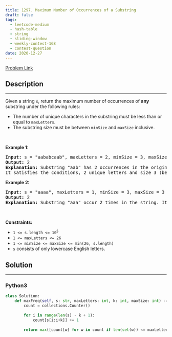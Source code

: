 ```yaml
---
title: 1297. Maximum Number of Occurrences of a Substring
draft: false
tags: 
  - leetcode-medium
  - hash-table
  - string
  - sliding-window
  - weekly-contest-168
  - contest-question
date: 2020-12-27
---
```


[Problem Link](https://leetcode.com/problems/maximum-number-of-occurrences-of-a-substring/)

## Description

---
<p>Given a string <code>s</code>, return the maximum number of occurrences of <strong>any</strong> substring under the following rules:</p>

<ul>
	<li>The number of unique characters in the substring must be less than or equal to <code>maxLetters</code>.</li>
	<li>The substring size must be between <code>minSize</code> and <code>maxSize</code> inclusive.</li>
</ul>

<p>&nbsp;</p>
<p><strong class="example">Example 1:</strong></p>

<pre>
<strong>Input:</strong> s = &quot;aababcaab&quot;, maxLetters = 2, minSize = 3, maxSize = 4
<strong>Output:</strong> 2
<strong>Explanation:</strong> Substring &quot;aab&quot; has 2 occurrences in the original string.
It satisfies the conditions, 2 unique letters and size 3 (between minSize and maxSize).
</pre>

<p><strong class="example">Example 2:</strong></p>

<pre>
<strong>Input:</strong> s = &quot;aaaa&quot;, maxLetters = 1, minSize = 3, maxSize = 3
<strong>Output:</strong> 2
<strong>Explanation:</strong> Substring &quot;aaa&quot; occur 2 times in the string. It can overlap.
</pre>

<p>&nbsp;</p>
<p><strong>Constraints:</strong></p>

<ul>
	<li><code>1 &lt;= s.length &lt;= 10<sup>5</sup></code></li>
	<li><code>1 &lt;= maxLetters &lt;= 26</code></li>
	<li><code>1 &lt;= minSize &lt;= maxSize &lt;= min(26, s.length)</code></li>
	<li><code>s</code> consists of only lowercase English letters.</li>
</ul>


## Solution

---
### Python3
``` py title='maximum-number-of-occurrences-of-a-substring'
class Solution:
    def maxFreq(self, s: str, maxLetters: int, k: int, maxSize: int) -> int:
        count = collections.Counter()
        
        for i in range(len(s) - k + 1):
            count[s[i:i+k]] += 1
        
        return max([count[w] for w in count if len(set(w)) <= maxLetters] + [0])
```

